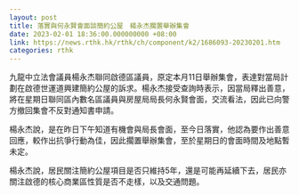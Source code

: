 ```yaml
---
layout: post
title: 落實與何永賢會面談簡約公屋　楊永杰擱置舉辦集會
date: 2023-02-01 18:36:00.000000000 +08:00
link: https://news.rthk.hk/rthk/ch/component/k2/1686093-20230201.htm
categories: rthk
---
```


九龍中立法會議員楊永杰聯同啟德區議員，原定本月11日舉辦集會，表達對當局計劃在啟德世運道興建簡約公屋的訴求。楊永杰接受查詢時表示，因當局釋出善意，將在星期日聯同區內數名區議員與房屋局局長何永賢會面，交流看法，因此已向警方撤回集會不反對通知書申請。

楊永杰說，是在昨日下午知道有機會與局長會面，至今日落實，他認為要作出善意回應，較作出抗爭行動為佳，因此擱置舉辦集會，至於星期日的會面時間及地點暫未定。

楊永杰說，居民關注簡約公屋項目是否只維持5年，還是可能再延續下去，居民亦關注啟德的核心商業區性質是否不走樣，以及交通問題。
